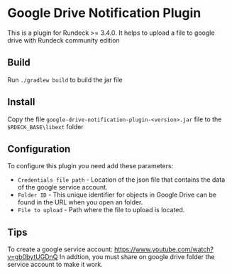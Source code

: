 # Google Drive Notification Plugin

This is a plugin for Rundeck >= 3.4.0. It helps to upload a file to google drive with Rundeck community edition

## Build
Run `./gradlew build` to build the jar file

## Install
Copy the file `google-drive-notification-plugin-<version>.jar` file to the `$RDECK_BASE\libext` folder

## Configuration
To configure this plugin you need add these parameters:

* `Credentials file path` - Location of the json file that contains the data of the google service account.
* `Folder ID` - This unique identifier for objects in Google Drive can be found in the URL when you open an folder.
* `File to upload` - Path where the file to upload is located.

## Tips
To create a google service account: https://www.youtube.com/watch?v=gb0bytUGDnQ
In addtion, you must share on google drive folder the service account to make it work.

